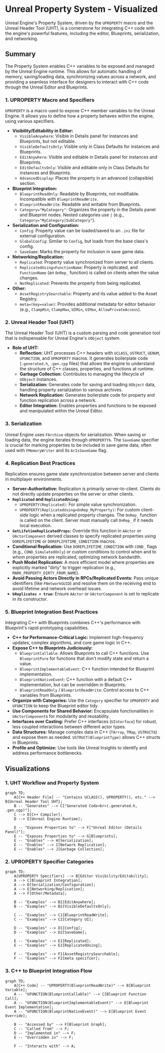 # Unreal Property System - Visualized

Unreal Engine's Property System, driven by the `UPROPERTY` macro and the Unreal Header Tool (UHT), is a cornerstone for integrating C++ code with the engine's powerful features, including the editor, Blueprints, serialization, and networking.

## Summary

The Property System enables C++ variables to be exposed and managed by the Unreal Engine runtime. This allows for automatic handling of memory, saving/loading data, synchronizing values across a network, and providing a seamless interface for designers to interact with C++ code through the Unreal Editor and Blueprints.

### 1. UPROPERTY Macro and Specifiers

`UPROPERTY` is a macro used to expose C++ member variables to the Unreal Engine. It allows you to define how a property behaves within the engine, using various specifiers.

*   **Visibility/Editability in Editor:**
    *   `VisibleAnywhere`: Visible in Details panel for instances and Blueprints, but not editable.
    *   `VisibleDefaultsOnly`: Visible only in Class Defaults for instances and Blueprints.
    *   `EditAnywhere`: Visible and editable in Details panel for instances and Blueprints.
    *   `EditDefaultsOnly`: Visible and editable only in Class Defaults for instances and Blueprints.
    *   `AdvancedDisplay`: Places the property in an advanced (collapsible) section.
*   **Blueprint Integration:**
    *   `BlueprintReadOnly`: Readable by Blueprints, not modifiable. Incompatible with `BlueprintReadWrite`.
    *   `BlueprintReadWrite`: Readable and writable from Blueprints.
    *   `Category="MyCategory"`: Organizes the property in the Details panel and Blueprint nodes. Nested categories use `|` (e.g., `Category="MyCategory|SubCategory"`).
*   **Serialization and Configuration:**
    *   `Config`: Property value can be loaded/saved to an `.ini` file for external configuration.
    *   `GlobalConfig`: Similar to `Config`, but loads from the base class's config.
    *   `SaveGame`: Marks the property for inclusion in save game data.
*   **Networking/Replication:**
    *   `Replicated`: Property value synchronized from server to all clients.
    *   `ReplicatedUsing=FunctionName`: Property is replicated, and `FunctionName` (an `OnRep_` function) is called on clients when the value changes.
    *   `NotReplicated`: Prevents the property from being replicated.
*   **Other:**
    *   `AssetRegistrySearchable`: Property and its value added to the Asset Registry.
    *   `meta=(key=value)`: Provides additional metadata for editor behavior (e.g., `ClampMin`, `ClampMax`, `UIMin`, `UIMax`, `AllowPrivateAccess`).

### 2. Unreal Header Tool (UHT)

The Unreal Header Tool (UHT) is a custom parsing and code generation tool that is indispensable for Unreal Engine's `UObject` system.

*   **Role of UHT:**
    *   **Reflection:** UHT processes C++ headers with `UCLASS`, `USTRUCT`, `UENUM`, `UFUNCTION`, and `UPROPERTY` macros. It generates boilerplate code (`.generated.h`, `.gen.cpp` files) that allows the engine to understand the structure of C++ classes, properties, and functions at runtime.
    *   **Garbage Collection:** Contributes to managing the lifecycle of `UObject` instances.
    *   **Serialization:** Generates code for saving and loading `UObject` data, handling property serialization to various archives.
    *   **Network Replication:** Generates boilerplate code for property and function replication across a network.
    *   **Editor Integration:** Enables properties and functions to be exposed and manipulated within the Unreal Editor.

### 3. Serialization

Unreal Engine uses `FArchive` objects for serialization. When saving or loading data, the engine iterates through `UPROPERTY`s. The `SaveGame` specifier is crucial for marking properties to be included in save game data, often used with `FMemoryWriter` and its `ArIsSaveGame` flag.

### 4. Replication Best Practices

Replication ensures game state synchronization between server and clients in multiplayer environments.

*   **Server-Authoritative:** Replication is primarily server-to-client. Clients do not directly update properties on the server or other clients.
*   **`Replicated` and `ReplicatedUsing`:**
    *   `UPROPERTY(Replicated)`: For simple value synchronization.
    *   `UPROPERTY(ReplicatedUsing=OnRep_MyProperty)`: For custom client-side logic when a replicated property changes. The `OnRep_` function is called on the client. Server must manually call `OnRep_` if it needs local execution.
*   **`GetLifetimeReplicatedProps`:** Override this function in `AActor` or `UActorComponent` derived classes to specify replicated properties using `DOREPLIFETIME` or `DOREPLIFETIME_CONDITION` macros.
*   **Conditional Replication:** Use `DOREPLIFETIME_CONDITION` with `COND_` flags (e.g., `COND_SimulatedOnly`) or custom conditions to control when and to whom properties are replicated, optimizing network bandwidth.
*   **Push Model Replication:** A more efficient model where properties are explicitly marked "dirty" to trigger replication (e.g., `MARK_PROPERTY_DIRTY_FROM_NAME`).
*   **Avoid Passing Actors Directly in RPCs/Replicated Events:** Pass unique identifiers (like `FNetworkGUID`) and resolve them on the receiving end to avoid lifetime and network overhead issues.
*   **`bReplicates = true`:** Ensure `AActor` or `UActorComponent` is set to replicate in its constructor.

### 5. Blueprint Integration Best Practices

Integrating C++ with Blueprints combines C++'s performance with Blueprint's rapid prototyping capabilities.

*   **C++ for Performance-Critical Logic:** Implement high-frequency updates, complex algorithms, and core game logic in C++.
*   **Expose C++ to Blueprints Judiciously:**
    *   `BlueprintCallable`: Allows Blueprints to call C++ functions. Use `BlueprintPure` for functions that don't modify state and return a value.
    *   `BlueprintImplementableEvent`: C++ function intended for Blueprint implementation.
    *   `BlueprintNativeEvent`: C++ function with a default C++ implementation, but can be overridden in Blueprints.
    *   `BlueprintReadOnly` / `BlueprintReadWrite`: Control access to C++ variables from Blueprints.
*   **Organize with Categories:** Use the `Category` specifier for `UPROPERTY` and `UFUNCTION` to keep the Blueprint editor tidy.
*   **Use Components for Shared Behavior:** Encapsulate functionalities in `UActorComponent`s for modularity and reusability.
*   **Interfaces over Casting:** Prefer C++ interfaces (`UInterface`) for robust, less coupled interactions between different actor types.
*   **Data Structures:** Manage complex data in C++ (`TArray`, `TMap`, `USTRUCT`s) and expose them as needed. `USTRUCT(BlueprintType)` allows C++ structs in Blueprints.
*   **Profile and Optimize:** Use tools like Unreal Insights to identify and address performance bottlenecks.

## Visualizations

### 1. UHT Workflow and Property System

```mermaid
graph TD;
    A[C++ Header File] -- "Contains UCLASS(), UPROPERTY(), etc." --> B{Unreal Header Tool UHT};
    B -- "Generates" --> C["Generated Code<br>(.generated.h, .gen.cpp)"];
    C --> D[C++ Compiler];
    D --> E[Unreal Engine Runtime];

    E -- "Exposes Properties to" --> F["Unreal Editor (Details Panel)"];
    E -- "Exposes Properties to" --> G[Blueprints];
    E -- "Enables" --> H[Serialization];
    E -- "Enables" --> I[Network Replication];
    E -- "Enables" --> J[Garbage Collection];
```

### 2. UPROPERTY Specifier Categories

```mermaid
graph TD;
    A[UPROPERTY Specifiers] --> B[Editor Visibility/Editability];
    A --> C[Blueprint Integration];
    A --> D[Serialization/Configuration];
    A --> E[Networking/Replication];
    A --> F[Other/Metadata];

    B -- "Examples" --> B1[EditAnywhere];
    B -- "Examples" --> B2[VisibleDefaultsOnly];

    C -- "Examples" --> C1[BlueprintReadWrite];
    C -- "Examples" --> C2[Category UI];

    D -- "Examples" --> D1[Config];
    D -- "Examples" --> D2[SaveGame];

    E -- "Examples" --> E1[Replicated];
    E -- "Examples" --> E2[ReplicatedUsing];

    F -- "Examples" --> F1[AssetRegistrySearchable];
    F -- "Examples" --> F2[meta specifier];
```

### 3. C++ to Blueprint Integration Flow

```mermaid
graph TD;
    A[C++ Code] -- "UPROPERTY(BlueprintReadWrite)" --> B[Blueprint Variable];
    A -- "UFUNCTION(BlueprintCallable)" --> C[Blueprint Function Call];
    A -- "UFUNCTION(BlueprintImplementableEvent)" --> D[Blueprint Event Implementation];
    A -- "UFUNCTION(BlueprintNativeEvent)" --> E[Blueprint Event Override];

    B -- "Accessed by" --> F[Blueprint Graph];
    C -- "Called from" --> F;
    D -- "Implemented in" --> F;
    E -- "Overridden in" --> F;

    F -- "Interacts with" --> A;
```
